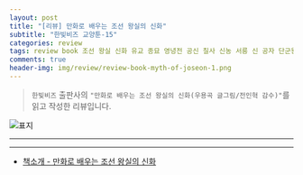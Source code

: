 ```yaml
---  
layout: post  
title: "[리뷰] 만화로 배우는 조선 왕실의 신화"  
subtitle: "한빛비즈 교양툰-15"  
categories: review  
tags: review book 조선 왕실 신화 유교 종묘 영녕전 공신 칠사 신농 서릉 신 공자 단군왕검 관우 대한제국     
comments: true  
header-img: img/review/review-book-myth-of-joseon-1.png
---  
```

  
> `한빛비즈` 출판사의 `"만화로 배우는 조선 왕실의 신화(우용곡 글그림/전인혁 감수)"`를 읽고 작성한 리뷰입니다.  

![표지](https://theorydb.github.io/assets/img/review/review-book-myth-of-joseon-1.png)  

---

> 

---

* [책소개 - 만화로 배우는 조선 왕실의 신화](http://www.yes24.com/Product/Goods/107472232)


